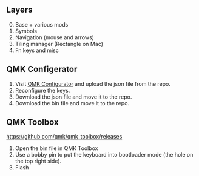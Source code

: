 ## Layers
0. Base + various mods
1. Symbols
2. Navigation (mouse and arrows)
3. Tiling manager (Rectangle on Mac)
4. Fn keys and misc

## QMK Configerator

1. Visit [QMK Configurator](https://config.qmk.fm/#/ergodox_ez/LAYOUT_ergodox_pretty) and upload the json file from the repo.
2. Reconfigure the keys.
3. Download the json file and move it to the repo.
4. Download the bin file and move it to the repo.

## QMK Toolbox

https://github.com/qmk/qmk_toolbox/releases

1. Open the bin file in QMK Toolbox
2. Use a bobby pin to put the keyboard into bootloader mode (the hole on the top right side).
3. Flash

